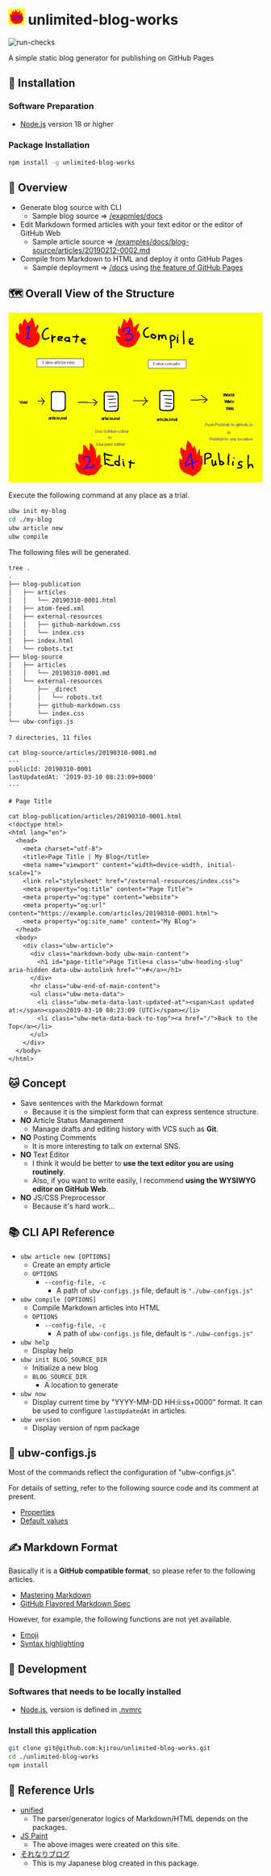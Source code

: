 # <img src="https://github.com/kjirou/unlimited-blog-works/raw/main/documents/ubw-icon.png" width="32" height="32" /> unlimited-blog-works

![run-checks](https://github.com/kjirou/unlimited-blog-works/actions/workflows/run-checks.yml/badge.svg)

A simple static blog generator for publishing on GitHub Pages


## :rocket: Installation
### Software Preparation

- [Node.js](https://nodejs.org/) version 18 or higher

### Package Installation

```bash
npm install -g unlimited-blog-works
```


## :eyes: Overview

- Generate blog source with CLI
  - Sample blog source => [/exapmles/docs](/examples/docs)
- Edit Markdown formed articles with your text editor or the editor of GitHub Web
  - Sample article source => [/examples/docs/blog-source/articles/20190212-0002.md](/examples/docs/blog-source/articles/20190212-0002.md)
- Compile from Markdown to HTML and deploy it onto GitHub Pages
  - Sample deployment => [/docs](/docs) using [the feature of GitHub Pages](https://docs.github.com/en/pages/getting-started-with-github-pages/about-github-pages#publishing-sources-for-github-pages-sites)


## :world_map: Overall View of the Structure

![](/documents/ubw-overall-view.png)

Execute the following command at any place as a trial.
```bash
ubw init my-blog
cd ./my-blog
ubw article new
ubw compile
```

The following files will be generated.
```
tree .
.
├── blog-publication
│   ├── articles
│   │   └── 20190310-0001.html
│   ├── atom-feed.xml
│   ├── external-resources
│   │   ├── github-markdown.css
│   │   └── index.css
│   ├── index.html
│   └── robots.txt
├── blog-source
│   ├── articles
│   │   └── 20190310-0001.md
│   └── external-resources
│       ├── _direct
│       │   └── robots.txt
│       ├── github-markdown.css
│       └── index.css
└── ubw-configs.js

7 directories, 11 files
```

```
cat blog-source/articles/20190310-0001.md
---
publicId: 20190310-0001
lastUpdatedAt: '2019-03-10 08:23:09+0000'
---

# Page Title
```

```
cat blog-publication/articles/20190310-0001.html
<!doctype html>
<html lang="en">
  <head>
    <meta charset="utf-8">
    <title>Page Title | My Blog</title>
    <meta name="viewport" content="width=device-width, initial-scale=1">
    <link rel="stylesheet" href="/external-resources/index.css">
    <meta property="og:title" content="Page Title">
    <meta property="og:type" content="website">
    <meta property="og:url" content="https://example.com/articles/20190310-0001.html">
    <meta property="og:site_name" content="My Blog">
  </head>
  <body>
    <div class="ubw-article">
      <div class="markdown-body ubw-main-content">
        <h1 id="page-title">Page Title<a class="ubw-heading-slug" aria-hidden data-ubw-autolink href="">#</a></h1>
      </div>
      <hr class="ubw-end-of-main-content">
      <ul class="ubw-meta-data">
        <li class="ubw-meta-data-last-updated-at"><span>Last updated at:</span><span>2019-03-10 08:23:09 (UTC)</span></li>
        <li class="ubw-meta-data-back-to-top"><a href="/">Back to the Top</a></li>
      </ul>
    </div>
  </body>
</html>
```


## :cat: Concept

- Save sentences with the Markdown format
  - Because it is the simplest form that can express sentence structure.
- **NO** Article Status Management
  - Manage drafts and editing history with VCS such as **Git**.
- **NO** Posting Comments
  - It is more interesting to talk on external SNS.
- **NO** Text Editor
  - I think it would be better to **use the text editor you are using routinely**.
  - Also, if you want to write easily, I recommend **using the WYSIWYG editor on GitHub Web**.
- **NO** JS/CSS Preprocessor
  - Because it's hard work...


## :books: CLI API Reference

- `ubw article new [OPTIONS]`
  - Create an empty article
  - `OPTIONS`
    - `--config-file, -c`
      - A path of `ubw-configs.js` file, default is `"./ubw-configs.js"`
- `ubw compile [OPTIONS]`
  - Compile Markdown articles into HTML
  - `OPTIONS`
    - `--config-file, -c`
      - A path of `ubw-configs.js` file, default is `"./ubw-configs.js"`
- `ubw help`
  - Display help
- `ubw init BLOG_SOURCE_DIR`
  - Initialize a new blog
  - `BLOG_SOURCE_DIR`
    - A location to generate
- `ubw now`
  - Display current time by "YYYY-MM-DD HH:ii:ss+0000" format. It can be used to configure `lastUpdatedAt` in articles.
- `ubw version`
  - Display version of npm package


## :scroll: ubw-configs.js

Most of the commands reflect the configuration of "ubw-configs.js".

For details of setting, refer to the following source code and its comment at present.

- [Properties](https://github.com/kjirou/unlimited-blog-works/blob/f417f557ceeb164cef66bfc8587da66f0a0fc05e/src/page-generator.ts#L43-L122)
- [Default values](https://github.com/kjirou/unlimited-blog-works/blob/f417f557ceeb164cef66bfc8587da66f0a0fc05e/src/page-generator.ts#L128-L198)


## :writing_hand: Markdown Format

Basically it is a **GitHub compatible format**, so please refer to the following articles.

- [Mastering Markdown](https://guides.github.com/features/mastering-markdown/)
- [GitHub Flavored Markdown Spec](https://github.github.com/gfm/)

However, for example, the following functions are not yet available.

- [Emoji](https://help.github.com/articles/basic-writing-and-formatting-syntax/#using-emoji)
- [Syntax highlighting](https://help.github.com/articles/creating-and-highlighting-code-blocks/#syntax-highlighting)


## :wrench: Development
### Softwares that needs to be locally installed

- [Node.js](https://nodejs.org/), version is defined in [.nvmrc](/.nvmrc)

### Install this application

```bash
git clone git@github.com:kjirou/unlimited-blog-works.git
cd ./unlimited-blog-works
npm install
```


## :link: Reference Urls

- [unified](https://github.com/unifiedjs)
  - The parser/generator logics of Markdown/HTML depends on the packages.
- [JS Paint](https://github.com/1j01/jspaint)
  - The above images were created on this site.
- [それなりブログ](https://kjirou.github.io/blog/)
  - This is my Japanese blog created in this package.
